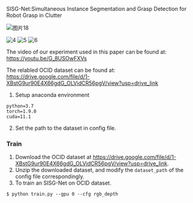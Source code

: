 SISG-Net:Simultaneous Instance Segmentation and Grasp Detection for Robot Grasp in Clutter

![图片18](https://github.com/meiguiz/SISG-Net/assets/90629126/9fcdc737-ca33-4899-bd70-f0eea9726160)

![4](https://github.com/meiguiz/SISG-Net/assets/90629126/45422f9a-5495-4f1e-a03e-2c2958ed1b43)
![5](https://github.com/meiguiz/SISG-Net/assets/90629126/c43d4be2-edf5-42f9-b2f4-a39c3a27bf01)
![6](https://github.com/meiguiz/SISG-Net/assets/90629126/6dd35863-37a4-44ab-b742-08cf11dc7ffd)


The video of our experiment used in this paper can be found at: https://youtu.be/G_8USOwFXVs

The relabled OCID dataset can be found at: https://drive.google.com/file/d/1-XBstG9ur90E4X66gdG_OLVidCR56pgV/view?usp=drive_link


1. Setup anaconda environment
```
python=3.7
torch=1.9.0
cuda=11.1
```
2. Set the path to the dataset in config file.
### Train

1. Download the OCID dataset at https://drive.google.com/file/d/1-XBstG9ur90E4X66gdG_OLVidCR56pgV/view?usp=drive_link.
2. Unzip the downloaded dataset, and modify the `dataset_path` of the config file correspondingly.
3. To train an SISG-Net on OCID dataset. 
```
$ python train.py --gpu 0 --cfg rgb_depth








